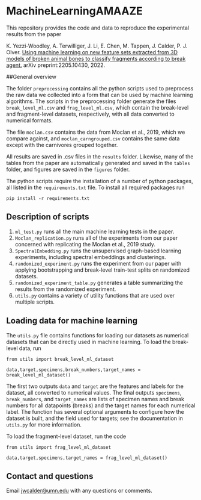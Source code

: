# MachineLearningAMAAZE

This repository provides the code and data to reproduce the experimental results from the paper

K. Yezzi-Woodley, A. Terwilliger, J. Li, E. Chen, M. Tappen, J. Calder, P. J. Olver. [Using machine learning on new feature sets extracted from 3D models of broken animal bones to classify fragments according to break agent.](https://arxiv.org/abs/2205.10430) arXiv preprint:2205.10430, 2022.

##General overview

The folder `preprocessing` contains all the python scripts used to preprocess the raw data we collected into a form that can be used by machine learning algorithms. The scripts in the preprocessing folder generate the files `break_level_ml.csv` and `frag_level_ml.csv`, which contain the break-level and fragment-level datasets, respectively, with all data converted to numerical formats. 

The file `moclan.csv` contains the data from Moclan et al., 2019, which we compare against, and `moclan_carngrouped.csv` contains the same data except with the carnivores grouped together.

All results are saved in .csv files in the `results` folder. Likewise, many of the tables from the paper are automatically generated and saved in the `tables` folder, and figures are saved in the `figures` folder. 

The python scripts require the installation of a number of python packages, all listed in the `requirements.txt` file. To install all required packages run
```
pip install -r requirements.txt
```

## Description of scripts

1. `ml_test.py` runs all the main machine learning tests in the paper.
2. `Moclan_replication.py` runs all of the experiments from our paper concerned with replicating the Moclan et al., 2019 study.
3. `SpectralEmbedding.py` runs the unsupervised graph-based learning experiments, including spectral embeddings and clusterings.
4. `randomized_experiment.py` runs the experiment from our paper with applying bootstrapping and break-level train-test splits on randomized datasets.
5. `randomized_experiment_table.py` generates a table summarizing the results from the randomized experiment.
6. `utils.py` contains a variety of utility functions that are used over multiple scripts.

## Loading data for machine learning

The `utils.py` file contains functions for loading our datasets as numerical datasets that can be directly used in machine learning. To load the break-level data, run
```
from utils import break_level_ml_dataset

data,target,specimens,break_numbers,target_names = break_level_ml_dataset()
```
The first two outputs `data` and `target` are the features and labels for the dataset, all converted to numerical values. The final outputs `specimens`, `break_numbers`, and `target_names` are lists of specimen names and break numbers for all datapoints (breaks) and the target names for each numerical label. The function has several optional arguments to configure how the dataset is built, and the field used for targets; see the documentation in `utils.py` for more information.

To load the fragment-level dataset, run the code
```
from utils import frag_level_ml_dataset

data,target,specimens,target_names = frag_level_ml_dataset()
```


## Contact and questions

Email <jwcalder@umn.edu> with any questions or comments.

